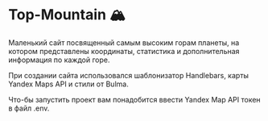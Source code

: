 # Top-Mountain 🏔

Маленький сайт посвященный самым высоким горам планеты, на котором представлены координаты, статистика и дополнительная информация по каждой горе.

При создании сайта использовался шаблонизатор Handlebars, карты Yandex Maps API и стили от Bulma.

Что-бы запустить проект вам понадобится ввести Yandex Map API токен в файл .env.
